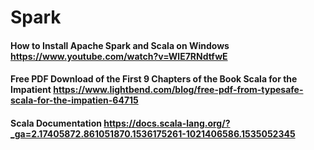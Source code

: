# Spark
#### How to Install Apache Spark and Scala on Windows https://www.youtube.com/watch?v=WlE7RNdtfwE
#### Free PDF Download of the First 9 Chapters of the Book Scala for the Impatient https://www.lightbend.com/blog/free-pdf-from-typesafe-scala-for-the-impatien-64715
#### Scala Documentation https://docs.scala-lang.org/?_ga=2.17405872.861051870.1536175261-1021406586.1535052345

